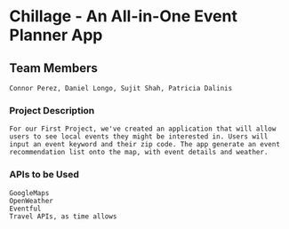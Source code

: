 # Chillage - An All-in-One Event Planner App

## Team Members
    Connor Perez, Daniel Longo, Sujit Shah, Patricia Dalinis

### Project Description
    For our First Project, we've created an application that will allow users to see local events they might be interested in. Users will input an event keyword and their zip code. The app generate an event recommendation list onto the map, with event details and weather.

### APIs to be Used
    GoogleMaps
    OpenWeather
    Eventful
    Travel APIs, as time allows

